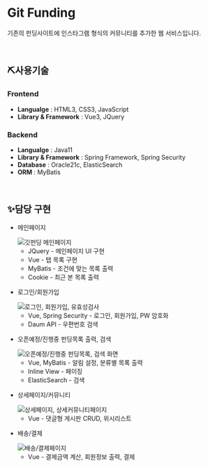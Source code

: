 <h1>Git Funding</h1>
<p>기존의 펀딩사이트에 인스타그램 형식의 커뮤니티를 추가한 웹 서비스입니다.</p>
<br/>
<h2>⛏사용기술</h2>
<h3>Frontend</h3>
<ul>
  <li><b>Langualge</b> : HTML3, CSS3, JavaScript</li>
  <li><b>Library & Framework</b> : Vue3, JQuery</li>
</ul>
<h3>Backend</h3>
<ul>
  <li><b>Langualge</b> : Java11</li>
  <li><b>Library & Framework</b> : Spring Framework, Spring Security</li>
  <li><b>Database</b> : Oracle21c, ElasticSearch</li>
  <li><b>ORM</b> : MyBatis</li>
</ul>
<br/>
<h2>✨담당 구현</h2>
<ul>
  <li>
    <p>메인페이지</p>
    <img src="https://github.com/user-attachments/assets/2e498b98-d932-402f-b28d-060e15c02ba2" alt="깃펀딩 메인페이지">
    <ul>
      <li>JQuery - 메인페이지 UI 구현</li>
      <li>Vue - 탭 목록 구현</li>
      <li>MyBatis - 조건에 맞는 목록 출력</li>
      <li>Cookie - 최근 본 목록 출력</li>
    </ul>
  </li>
  <li>
    <p>로그인/회원가입</p>
    <img src="https://github.com/user-attachments/assets/e1bd4962-0ba4-4bbb-b80d-fa91be2bb52b" alt="로그인, 회원가입, 유효성검사">
    <ul>
      <li>Vue, Spring Security - 로그인, 회원가입, PW 암호화</li>
      <li>Daum API - 우편번호 검색</li>
    </ul>
  </li>
  <li>
    <p>오픈예정/진행중 펀딩목록 출력, 검색</p>
    <img src="https://github.com/user-attachments/assets/4363ba33-e3cb-48a1-b776-55d1b078c5a9" alt="오픈예정/진행중 펀딩목록, 검색 화면">
    <ul>
      <li>Vue, MyBatis - 알림 설정, 분류별 목록 출력</li>
      <li>Inline View - 페이징</li>
      <li>ElasticSearch - 검색</li>
    </ul>
  </li>
  <li>
    <p>상세페이지/커뮤니티</p>
    <img src="https://github.com/user-attachments/assets/f0a93ea7-f85a-4f50-935d-0c45b016580d" alt="상세페이지, 상세커뮤니티페이지">
    <ul>
      <li>Vue - 댓글형 게시판 CRUD, 위시리스트</li>
    </ul>
  </li>
  <li>
    <p>배송/결제</p>
    <img src="https://github.com/user-attachments/assets/427ff074-5258-484d-af94-666d302d628e" alt="배송/결제페이지">
    <ul>
      <li>Vue - 결제금액 계산, 회원정보 출력, 결제</li>
    </ul>
  </li>
</ul>
